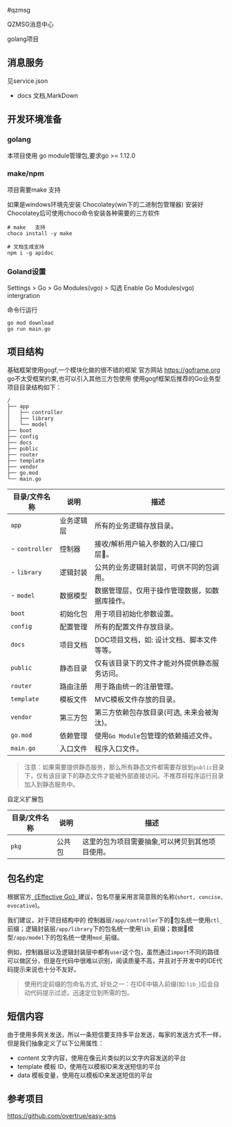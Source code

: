 #qzmsg

QZMSG消息中心

golang项目

## 消息服务

见service.json

 
* docs 文档,MarkDown



## 开发环境准备
### golang
本项目使用 go module管理包,要求go >= 1.12.0

### make/npm
项目需要make  支持

如果是windows环境先安装
Chocolatey(win下的二进制包管理器)
安装好Chocolatey后可使用choco命令安装各种需要的三方软件

```
# make   支持
choco install -y make

```

```
# 文档生成支持
npm i -g apidoc
```

### Goland设置 
Settings > Go > Go Modules(vgo) > 
勾选 Enable Go Modules(vgo) intergration


命令行运行
```
go mod download
go run main.go
```


  

## 项目结构
基础框架使用gogf,一个模块化做的很不错的框架
官方网站 https://goframe.org
go不太受框架约束,也可以引入其他三方包使用
使用gogf框架后推荐的Go业务型项目目录结构如下：
```
/
├── app
│   ├── controller
│   ├── library
│   └── model
├── boot
├── config
├── docs
├── public
├── router
├── template
├── vendor
├── go.mod
└── main.go
```
|目录/文件名称   | 说明 | 描述
|---|---|---
|`app`           | 业务逻辑层 | 所有的业务逻辑存放目录。
| - `controller` | 控制器    | 接收/解析用户输入参数的入口/接口层。
| - `library`    | 逻辑封装   | 公共的业务逻辑封装层，可供不同的包调用。
| - `model`      | 数据模型   | 数据管理层，仅用于操作管理数据，如数据库操作。
|`boot`          | 初始化包   | 用于项目初始化参数设置。
|`config`        | 配置管理   | 所有的配置文件存放目录。
|`docs`          | 项目文档   | DOC项目文档，如: 设计文档、脚本文件等等。
|`public`        | 静态目录   | 仅有该目录下的文件才能对外提供静态服务访问。
|`router`        | 路由注册   | 用于路由统一的注册管理。
|`template`      | 模板文件   | MVC模板文件存放的目录。
|`vendor`        | 第三方包   | 第三方依赖包存放目录(可选, 未来会被淘汰)。
|`go.mod`        | 依赖管理   | 使用`Go Module`包管理的依赖描述文件。
|`main.go`       | 入口文件   | 程序入口文件。

> 注意：如果需要提供静态服务，那么所有静态文件都需要存放到`public`目录下，仅有该目录下的静态文件才能被外部直接访问。不推荐将程序运行目录加入到静态服务中。

自定义扩展包

|目录/文件名称   | 说明 | 描述
|---|---|---
|`pkg`           | 公共包 | 这里的包为项目需要抽象,可以拷贝到其他项目使用。


## 包名约定

根据官方[《Effective Go》](https://golang.google.cn/doc/effective_go.html#package-names)建议，包名尽量采用言简意赅的名称(`short, concise, evocative`)。

我们建议，对于项目结构中的 控制器层`/app/controller`下的包名统一使用`ctl_`前缀；逻辑封装层`/app/library`下的包名统一使用`lib_`前缀；数据模型`/app/model`下的包名统一使用`mod_`前缀。

例如，控制器层以及逻辑封装层中都有`user`这个包，虽然通过`import`不同的路径可以做区分，但是在代码中很难以识别，阅读质量不高，并且对于开发中的IDE代码提示来说也十分不友好。

> 使用约定前缀的包命名方式, 好处之一：在IDE中输入前缀(如:`lib_`)后会自动代码提示过滤，迅速定位到所需的包。

## 短信内容
由于使用多网关发送，所以一条短信要支持多平台发送，每家的发送方式不一样，但是我们抽象定义了以下公用属性：
* content 文字内容，使用在像云片类似的以文字内容发送的平台
* template 模板 ID，使用在以模板ID来发送短信的平台
* data 模板变量，使用在以模板ID来发送短信的平台

## 参考项目
 https://github.com/overtrue/easy-sms 